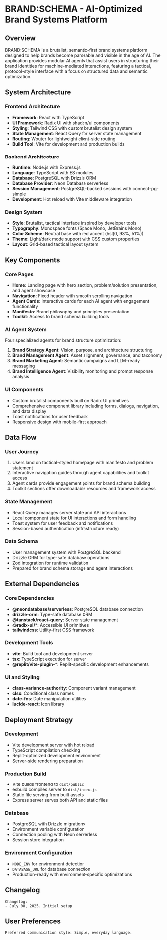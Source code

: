 # BRAND:SCHEMA - AI-Optimized Brand Systems Platform

## Overview

BRAND:SCHEMA is a brutalist, semantic-first brand systems platform designed to help brands become parseable and visible in the age of AI. The application provides modular AI agents that assist users in structuring their brand identities for machine-mediated interactions, featuring a tactical, protocol-style interface with a focus on structured data and semantic optimization.

## System Architecture

### Frontend Architecture
- **Framework**: React with TypeScript
- **UI Framework**: Radix UI with shadcn/ui components
- **Styling**: Tailwind CSS with custom brutalist design system
- **State Management**: React Query for server state management
- **Routing**: Wouter for lightweight client-side routing
- **Build Tool**: Vite for development and production builds

### Backend Architecture
- **Runtime**: Node.js with Express.js
- **Language**: TypeScript with ES modules
- **Database**: PostgreSQL with Drizzle ORM
- **Database Provider**: Neon Database serverless
- **Session Management**: PostgreSQL-backed sessions with connect-pg-simple
- **Development**: Hot reload with Vite middleware integration

### Design System
- **Style**: Brutalist, tactical interface inspired by developer tools
- **Typography**: Monospace fonts (Space Mono, JetBrains Mono)
- **Color Scheme**: Neutral base with red accent (hsl(0, 93%, 51%))
- **Theme**: Light/dark mode support with CSS custom properties
- **Layout**: Grid-based tactical layout system

## Key Components

### Core Pages
- **Home**: Landing page with hero section, problem/solution presentation, and agent showcase
- **Navigation**: Fixed header with smooth scrolling navigation
- **Agent Cards**: Interactive cards for each AI agent with engagement functionality
- **Manifesto**: Brand philosophy and principles presentation
- **Toolkit**: Access to brand schema building tools

### AI Agent System
Four specialized agents for brand structure optimization:
1. **Brand Strategy Agent**: Vision, purpose, and architecture structuring
2. **Brand Management Agent**: Asset alignment, governance, and taxonomy
3. **Brand Marketing Agent**: Semantic campaigns and LLM-ready messaging
4. **Brand Intelligence Agent**: Visibility monitoring and prompt response analysis

### UI Components
- Custom brutalist components built on Radix UI primitives
- Comprehensive component library including forms, dialogs, navigation, and data display
- Toast notifications for user feedback
- Responsive design with mobile-first approach

## Data Flow

### User Journey
1. Users land on tactical-styled homepage with manifesto and problem statement
2. Interactive navigation guides through agent capabilities and toolkit access
3. Agent cards provide engagement points for brand schema building
4. Toolkit sections offer downloadable resources and framework access

### State Management
- React Query manages server state and API interactions
- Local component state for UI interactions and form handling
- Toast system for user feedback and notifications
- Session-based authentication (infrastructure ready)

### Data Schema
- User management system with PostgreSQL backend
- Drizzle ORM for type-safe database operations
- Zod integration for runtime validation
- Prepared for brand schema storage and agent interactions

## External Dependencies

### Core Dependencies
- **@neondatabase/serverless**: PostgreSQL database connection
- **drizzle-orm**: Type-safe database ORM
- **@tanstack/react-query**: Server state management
- **@radix-ui/***: Accessible UI primitives
- **tailwindcss**: Utility-first CSS framework

### Development Tools
- **vite**: Build tool and development server
- **tsx**: TypeScript execution for server
- **@replit/vite-plugin-***: Replit-specific development enhancements

### UI and Styling
- **class-variance-authority**: Component variant management
- **clsx**: Conditional class names
- **date-fns**: Date manipulation utilities
- **lucide-react**: Icon library

## Deployment Strategy

### Development
- Vite development server with hot reload
- TypeScript compilation checking
- Replit-optimized development environment
- Server-side rendering preparation

### Production Build
- Vite builds frontend to `dist/public`
- esbuild compiles server to `dist/index.js`
- Static file serving from built assets
- Express server serves both API and static files

### Database
- PostgreSQL with Drizzle migrations
- Environment variable configuration
- Connection pooling with Neon serverless
- Session store integration

### Environment Configuration
- `NODE_ENV` for environment detection
- `DATABASE_URL` for database connection
- Production-ready with environment-specific optimizations

## Changelog

```
Changelog:
- July 08, 2025. Initial setup
```

## User Preferences

```
Preferred communication style: Simple, everyday language.
```